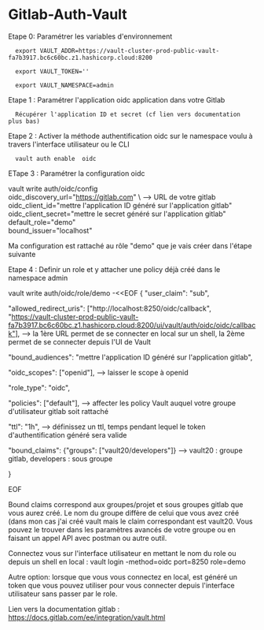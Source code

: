 # Gitlab-Auth-Vault

Etape 0: Paramétrer les variables d'environnement 

      export VAULT_ADDR=https://vault-cluster-prod-public-vault-fa7b3917.bc6c60bc.z1.hashicorp.cloud:8200

      export VAULT_TOKEN=''

      export VAULT_NAMESPACE=admin

Etape 1 : Paramétrer l'application oidc application dans votre Gitlab 

      Récupérer l'application ID et secret (cf lien vers documentation plus bas)


Etape 2 : Activer la méthode authentification oidc sur le namespace voulu à travers l'interface utilisateur ou le CLI

      vault auth enable  oidc

ETape 3 : Paramétrer la configuration oidc

  vault write auth/oidc/config \
    oidc_discovery_url="https://gitlab.com" \ --> URL de votre gitlab
    oidc_client_id="mettre l'application ID généré sur l'application gitlab" \
    oidc_client_secret="mettre le secret généré sur l'application gitlab" \
    default_role="demo" \
    bound_issuer="localhost"
  
Ma configuration est rattaché au rôle "demo" que je vais créer dans l'étape suivante

Etape 4 : Definir un role et y attacher une policy déjà créé dans le namespace admin

  vault write auth/oidc/role/demo -<<EOF
{
   "user_claim": "sub", 
                                         
   "allowed_redirect_uris": ["http://localhost:8250/oidc/callback", "https://vault-cluster-prod-public-vault-fa7b3917.bc6c60bc.z1.hashicorp.cloud:8200/ui/vault/auth/oidc/oidc/callback"], --> la 1ère URL permet de se connecter en local sur un shell, la 2ème permet de se connecter depuis l'UI de Vault
      
   "bound_audiences": "mettre l'application ID généré sur l'application gitlab",
      
   "oidc_scopes": ["openid"], --> laisser le scope à openid
      
   "role_type": "oidc", 
      
   "policies": ["default"], --> affecter les policy Vault auquel votre groupe d'utilisateur gitlab soit rattaché
      
   "ttl": "1h", --> définissez un ttl, temps pendant lequel le token d'authentification généré sera valide
      
   "bound_claims": {"groups": ["vault20/developers"]} --> vault20 : groupe gitlab, developers : sous groupe
      
}   
      
EOF

Bound claims correspond aux groupes/projet et sous groupes gitlab que vous aurez créé. Le nom du groupe diffère de celui que vous avez créé (dans mon cas j'ai créé vault mais le claim correspondant est vault20. Vous pouvez le trouver dans les paramètres avancés de votre groupe ou en faisant un appel API avec postman ou autre outil.


Connectez vous sur l'interface utilisateur en mettant le nom du role ou depuis un shell en local :
   vault login -method=oidc port=8250 role=demo
   
Autre option: lorsque que vous vous connectez en local, est généré un token que vous pouvez utiliser pour vous connecter depuis l'interface utilisateur sans passer par le role.

Lien vers la documentation gitlab :
   https://docs.gitlab.com/ee/integration/vault.html
